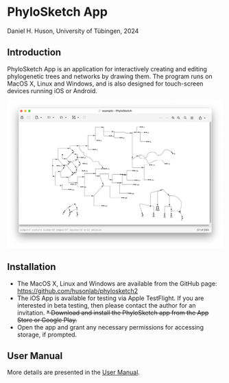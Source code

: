 # PhyloSketch App

Daniel H. Huson, University of Tübingen, 2024

## Introduction

PhyloSketch App is an application for interactively creating and editing phylogenetic trees and networks by
drawing them.
The program runs on MacOS X, Linux and Windows, and is also designed for touch-screen devices running iOS or Android.

![example.png](doc/figs/example.png)

## Installation

* The MacOS X, Linux and Windows are available from the GitHub page: https://github.com/husonlab/phylosketch2
* The iOS App is available for testing via Apple TestFlight. If you are interested in
  beta testing, then please contact the author for an invitation.
  ~~* Download and install the PhyloSketch app from the App Store or Google Play.~~
* Open the app and grant any necessary permissions for accessing storage, if prompted.

## User Manual

More details are presented in the [User Manual](doc/phylosketch-user-manual.md).